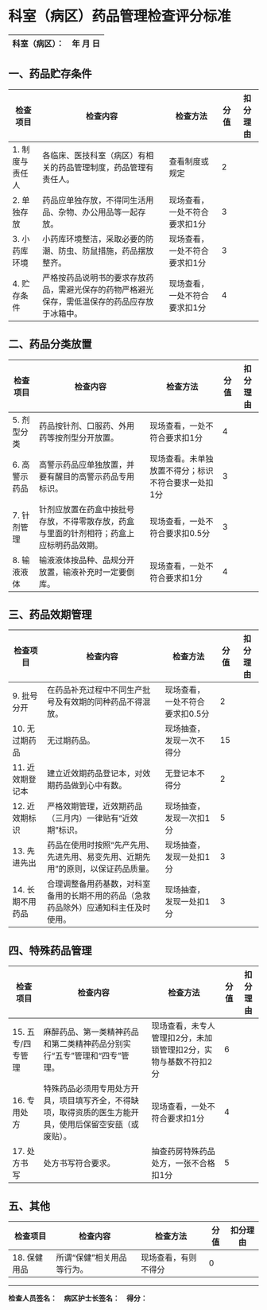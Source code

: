 # 科室（病区）药品管理检查评分标准

| 科室（病区）： | 年   月   日 |
|---------------|-------------|

## 一、药品贮存条件
| 检查项目 | 检查内容 | 检查方法 | 分值 | 扣分理由 |
|---------|---------|---------|------|---------|
| 1. 制度与责任人 | 各临床、医技科室（病区）有相关的药品管理制度，药品管理有责任人。 | 查看制度或规定 | 2 |  |
| 2. 单独存放 | 药品应单独存放，不得同生活用品、杂物、办公用品等一起存放。 | 现场查看，一处不符合要求扣1分 | 3 |  |
| 3. 小药库环境 | 小药库环境整洁，采取必要的防潮、防虫、防鼠措施，药品摆放整齐。 | 现场查看，一处不符合要求扣1分 | 3 |  |
| 4. 贮存条件 | 严格按药品说明书的要求存放药品，需避光保存的药物严格避光保存，需低温保存的药品应存放于冰箱中。 | 现场查看，一处不符合要求扣1分 | 4 |  |

## 二、药品分类放置
| 检查项目 | 检查内容 | 检查方法 | 分值 | 扣分理由 |
|---------|---------|---------|------|---------|
| 5. 剂型分类 | 药品按针剂、口服药、外用药等按剂型分开放置。 | 现场查看，一处不符合要求扣1分 | 4 |  |
| 6. 高警示药品 | 高警示药品应单独放置，并要有醒目的高警示药品专用标识。 | 现场查看。未单独放置不得分；标识不符合要求一处扣1分 | 3 |  |
| 7. 针剂管理 | 针剂应放置在药盒中按批号存放，不得零散存放，药盒与里面的针剂相符；药盒上应标明药品效期。 | 现场查看，一处不符合要求扣0.5分 | 3 |  |
| 8. 输液液体 | 输液液体按品种、品规分开放置，输液补充时一定要倒库。 | 现场查看，一处不符合要求扣1分 | 4 |  |

## 三、药品效期管理
| 检查项目 | 检查内容 | 检查方法 | 分值 | 扣分理由 |
|---------|---------|---------|------|---------|
| 9. 批号分开 | 在药品补充过程中不同生产批号及有效期的同种药品不得混放。 | 现场查看，一处不符合要求扣0.5分 | 2 |  |
| 10. 无过期药品 | 无过期药品。 | 现场抽查，发现一次不得分 | 15 |  |
| 11. 近效期登记本 | 建立近效期药品登记本，对效期药品做到心中有数。 | 无登记本不得分 | 2 |  |
| 12. 近效期标识 | 严格效期管理，近效期药品（三月内）一律贴有“近效期”标识。 | 现场抽查，发现一次扣1分 | 5 |  |
| 13. 先进先出 | 药品在使用时按照“先产先用、先进先用、易变先用、近期先用”的原则，以保证药品质量。 | 现场抽查，发现一处扣1分 | 3 |  |
| 14. 长期不用药品 | 合理调整备用药基数，对科室备用的长期不用的药品（急救药品除外）应通知科主任及时使用。 | 现场抽查，发现一处扣1分 | 3 |  |

## 四、特殊药品管理
| 检查项目 | 检查内容 | 检查方法 | 分值 | 扣分理由 |
|---------|---------|---------|------|---------|
| 15. 五专/四专管理 | 麻醉药品、第一类精神药品和第二类精神药品分别实行“五专”管理和“四专”管理。 | 现场查看，未专人管理扣2分，未加锁管理扣2分，实物与基数不符扣2分 | 6 |  |
| 16. 专用处方 | 特殊药品必须用专用处方开具，项目填写齐全，不得缺项，取得资质的医生方能开具，使用后保留空安瓿（或废贴）。 | 现场查看，一处不符合要求扣1分 | 4 |  |
| 17. 处方书写 | 处方书写符合要求。 | 抽查药房特殊药品处方，一张不合格扣1分 | 5 |  |

## 五、其他
| 检查项目 | 检查内容 | 检查方法 | 分值 | 扣分理由 |
|---------|---------|---------|------|---------|
| 18. 保健用品 | 所谓“保健”相关用品等行为。 | 现场查看，有则不得分 | 0 |  |

---

**检查人员签名：**　**病区护士长签名：**　**得分：**